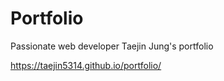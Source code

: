 # Portfolio
 Passionate web developer Taejin Jung's portfolio
 
 https://taejin5314.github.io/portfolio/
